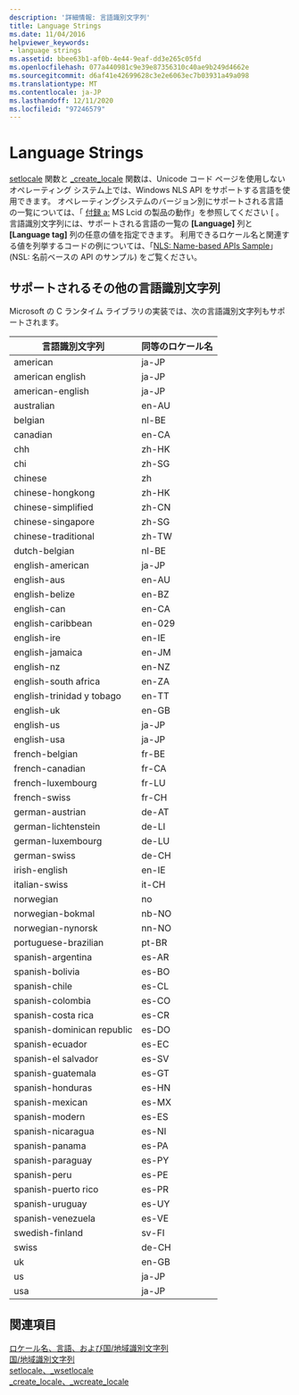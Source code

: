 ```yaml
---
description: '詳細情報: 言語識別文字列'
title: Language Strings
ms.date: 11/04/2016
helpviewer_keywords:
- language strings
ms.assetid: bbee63b1-af0b-4e44-9eaf-dd3e265c05fd
ms.openlocfilehash: 077a440981c9e39e87356310c40ae9b249d4662e
ms.sourcegitcommit: d6af41e42699628c3e2e6063ec7b03931a49a098
ms.translationtype: MT
ms.contentlocale: ja-JP
ms.lasthandoff: 12/11/2020
ms.locfileid: "97246579"
---
```

# <a name="language-strings"></a>Language Strings

[setlocale](../c-runtime-library/reference/setlocale-wsetlocale.md) 関数と [_create_locale](../c-runtime-library/reference/create-locale-wcreate-locale.md) 関数は、Unicode コード ページを使用しないオペレーティング システム上では、Windows NLS API をサポートする言語を使用できます。 オペレーティングシステムのバージョン別にサポートされる言語の一覧については、「 [付録 a:](/openspecs/windows_protocols/ms-lcid/a9eac961-e77d-41a6-90a5-ce1a8b0cdb9c) MS Lcid の製品の動作」を参照してください \[ 。 言語識別文字列には、サポートされる言語の一覧の **[Language]** 列と **[Language tag]** 列の任意の値を指定できます。 利用できるロケール名と関連する値を列挙するコードの例については、「[NLS: Name-based APIs Sample](/windows/win32/intl/nls--name-based-apis-sample)」(NSL: 名前ベースの API のサンプル) をご覧ください。

## <a name="additional-supported-language-strings"></a>サポートされるその他の言語識別文字列

Microsoft の C ランタイム ライブラリの実装では、次の言語識別文字列もサポートされます。

|言語識別文字列|同等のロケール名|
|---------------------|----------------------------|
|american|ja-JP|
|american english|ja-JP|
|american-english|ja-JP|
|australian|en-AU|
|belgian|nl-BE|
|canadian|en-CA|
|chh|zh-HK|
|chi|zh-SG|
|chinese|zh|
|chinese-hongkong|zh-HK|
|chinese-simplified|zh-CN|
|chinese-singapore|zh-SG|
|chinese-traditional|zh-TW|
|dutch-belgian|nl-BE|
|english-american|ja-JP|
|english-aus|en-AU|
|english-belize|en-BZ|
|english-can|en-CA|
|english-caribbean|en-029|
|english-ire|en-IE|
|english-jamaica|en-JM|
|english-nz|en-NZ|
|english-south africa|en-ZA|
|english-trinidad y tobago|en-TT|
|english-uk|en-GB|
|english-us|ja-JP|
|english-usa|ja-JP|
|french-belgian|fr-BE|
|french-canadian|fr-CA|
|french-luxembourg|fr-LU|
|french-swiss|fr-CH|
|german-austrian|de-AT|
|german-lichtenstein|de-LI|
|german-luxembourg|de-LU|
|german-swiss|de-CH|
|irish-english|en-IE|
|italian-swiss|it-CH|
|norwegian|no|
|norwegian-bokmal|nb-NO|
|norwegian-nynorsk|nn-NO|
|portuguese-brazilian|pt-BR|
|spanish-argentina|es-AR|
|spanish-bolivia|es-BO|
|spanish-chile|es-CL|
|spanish-colombia|es-CO|
|spanish-costa rica|es-CR|
|spanish-dominican republic|es-DO|
|spanish-ecuador|es-EC|
|spanish-el salvador|es-SV|
|spanish-guatemala|es-GT|
|spanish-honduras|es-HN|
|spanish-mexican|es-MX|
|spanish-modern|es-ES|
|spanish-nicaragua|es-NI|
|spanish-panama|es-PA|
|spanish-paraguay|es-PY|
|spanish-peru|es-PE|
|spanish-puerto rico|es-PR|
|spanish-uruguay|es-UY|
|spanish-venezuela|es-VE|
|swedish-finland|sv-FI|
|swiss|de-CH|
|uk|en-GB|
|us|ja-JP|
|usa|ja-JP|

## <a name="see-also"></a>関連項目

[ロケール名、言語、および国/地域識別文字列](../c-runtime-library/locale-names-languages-and-country-region-strings.md)<br/>
[国/地域識別文字列](../c-runtime-library/country-region-strings.md)<br/>
[setlocale、_wsetlocale](../c-runtime-library/reference/setlocale-wsetlocale.md)<br/>
[_create_locale、_wcreate_locale](../c-runtime-library/reference/create-locale-wcreate-locale.md)
